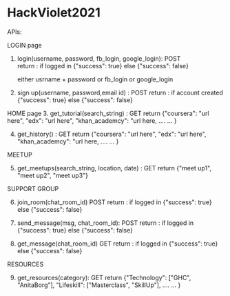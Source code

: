 # HackViolet2021

APIs:

LOGIN page
1. login(username, password, fb_login, google_login): POST  
	return : if logged in {"success": true}
		 else {"success": false}

	either usrname + password or fb_login or google_login

2. sign up(username, password,email id) : POST
	return : if account created {"success": true}
		 else {"success": false}


HOME page
3. get_tutorial(search_string)	: GET
	return {"coursera": "url here", "edx": "url here", "khan_academcy": "url here, .... ... }

4. get_history()		: GET
	return {"coursera": "url here", "edx": "url here", "khan_academcy": "url here, .... ... }


MEETUP

5. get_meetups(search_string, location, date)	:  GET
	return {"meet up1", "meet up2", "meet up3"}

SUPPORT GROUP

6. join_room(chat_room_id) POST
	return : if logged in {"success": true}
		 else {"success": false}

7. send_message(msg, chat_room_id): POST
	return : if logged in {"success": true}
		 else {"success": false}

8. get_message(chat_room_id)	GET
	return : if logged in {"success": true}
		 else {"success": false}

RESOURCES

9. get_resources(category): GET
	return {"Technology": ["GHC", "AnitaBorg"], "Lifeskill": ["Masterclass", "SkillUp"], .... ... }
